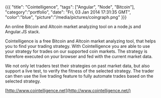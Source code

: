 {{{
  "title": "Cointelligence",
  "tags": ["Angular", "Node", "Bitcoin"],
  "category":"portfolio",
  "date": "Fri, 03 Jan 2014 17:31:35 GMT",
  "color":"blue",
  "picture":"/media/pictures/coingraph.png"
}}}

An online Bitcoin and Altcoin market analyzing tool on a node.js and Angular.JS stack.
<!--more-->
Cointelligence is a free Bitcoin and Altcoin market analyzing tool, that helps you to find your trading strategy. With Cointelligence you are able to use your strategy for trades on our supported coin markets. The strategy is therefore executed on your browser and fed with the current market data.

We not only let traders test their strategies on past market data, but also support a live test, to verify the fitness of the selected strategy. The trader can then use the live trading feature to fully automate trades based on the selected strategy.

[http://www.cointelligence.net](http://www.cointelligence.net/)
